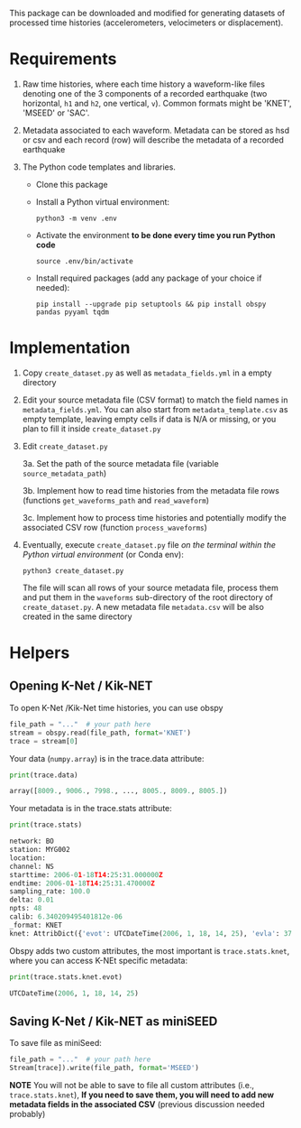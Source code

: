 This package can be downloaded and modified for generating datasets of processed time histories (accelerometers, velocimeters or displacement).

# Requirements


1. Raw time histories, where each time history a waveform-like files denoting one of the 3 components of a recorded earthquake
   (two horizontal, `h1` and `h2`, one vertical, `v`). Common formats might be 'KNET', 'MSEED' or 'SAC'.
   
3. Metadata associated to each waveform. Metadata can be stored as hsd or csv and each record (row) will describe the metadata of a recorded earthquake

4. The Python code templates and libraries.

   - Clone this package

   - Install a Python virtual environment:
     ```
     python3 -m venv .env 
     ```

   - Activate the environment **to be done every time you run Python code**
     ```
     source .env/bin/activate
     ```

   - Install required packages (add any package of your choice if needed):
     ```
     pip install --upgrade pip setuptools && pip install obspy pandas pyyaml tqdm
     ```

# Implementation


1. Copy `create_dataset.py` as well as `metadata_fields.yml` in a empty directory
   
2. Edit your source metadata file (CSV format) to match the field names in `metadata_fields.yml`.
   You can also start from `metadata_template.csv` as empty template, leaving empty cells if
   data is N/A or missing, or you plan to fill it inside `create_dataset.py` 

3. Edit `create_dataset.py`

   3a. Set the path of the source metadata file (variable `source_metadata_path`)

   3b. Implement how to read time histories from the metadata file rows
       (functions `get_waveforms_path` and `read_waveform`)

   3c. Implement how to process time histories and potentially modify the associated CSV row
       (function `process_waveforms`)

4. Eventually, execute `create_dataset.py` file *on the terminal within the Python virtual environment*
   (or Conda env):
   ```
   python3 create_dataset.py
   ```
   The file will scan all rows of your source metadata file, process them and put them in the
   `waveforms` sub-directory of the root directory of `create_dataset.py`. A new metadata file `metadata.csv`
   will be also created in the same directory



# Helpers

## Opening K-Net / Kik-NET

To open K-Net /Kik-Net time histories, you can use obspy
```python
file_path = "..."  # your path here
stream = obspy.read(file_path, format='KNET')
trace = stream[0]
```


Your data (`numpy.array`) is in the trace.data attribute:
```python
print(trace.data)
```
```python
array([8009., 9006., 7998., ..., 8005., 8009., 8005.])
```


Your metadata is in the trace.stats attribute:
```python
print(trace.stats)
```
```python
network: BO
station: MYG002
location: 
channel: NS
starttime: 2006-01-18T14:25:31.000000Z
endtime: 2006-01-18T14:25:31.470000Z
sampling_rate: 100.0
delta: 0.01
npts: 48
calib: 6.340209495401812e-06
_format: KNET
knet: AttribDict({'evot': UTCDateTime(2006, 1, 18, 14, 25), 'evla': 37.798, 'evlo': 142.2, 'evdp': 36.0, 'mag': 5.7, 'stla': 38.7262, 'stlo': 141.5109, 'stel': 79.0, 'duration': 108.0, 'accmax': 48.06, 'last correction': UTCDateTime(2006, 1, 18, 14, 25, 31)})
```


Obspy adds two custom attributes, the most important is `trace.stats.knet`, where 
you can access K-NEt specific metadata:
```python
print(trace.stats.knet.evot)
```
```python
UTCDateTime(2006, 1, 18, 14, 25)
```

## Saving K-Net / Kik-NET as miniSEED

To save file as miniSeed:
```python
file_path = "..."  # your path here
Stream[trace]).write(file_path, format='MSEED')
```

**NOTE** You will not be able to save to file all custom attributes (i.e., `trace.stats.knet`), **If you need to save them, you will need to add new metadata fields in the associated CSV** (previous discussion needed probably)

<!--

Generate `metadata_template.csv`. Modify `metadata_fields.yml` if needed, activate virtual environment and then
```
python -c "import yaml, pandas as pd; _ = open('./metadata_fields.yml'); y=yaml.safe_load(_); _.close();pd.DataFrame(index=list(y.keys())).T.reset_index(drop=True).to_csv('./metadata_template.csv', index=False)"
```

-->
